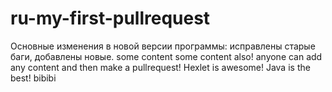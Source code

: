 # ru-my-first-pullrequest
Основные изменения в новой версии программы: исправлены старые баги, добавлены новые.
some content
some content also! anyone can add any content and then make a pullrequest!
Hexlet is awesome! Java is the best!
bibibi
